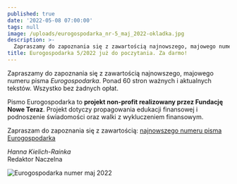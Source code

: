 ```yaml
---
published: true
date: '2022-05-08 07:00:00'
tags: null
image: /uploads/eurogospodarka_nr-5_maj_2022-okladka.jpg
description: >-
  Zapraszamy do zapoznania się z zawartością najnowszego, majowego numeru pisma Eurogospodarka. Ponad 60 stron ważnych i aktualnych tekstów. Do poczytania... bez opłat. 
title: Eurogospodarka 5/2022 już do poczytania. Za darmo!
---
```


Zapraszamy do zapoznania się z zawartością najnowszego, majowego numeru pisma *Eurogospodarka*. Ponad 60 stron ważnych i aktualnych tekstów. Wszystko bez żadnych opłat. 

Pismo Eurogospodarka to **projekt non-profit realizowany przez Fundację Nowe Teraz**. Projekt dotyczy propagowania edukacji finansowej i podnoszenie świadomości oraz walki z wykluczeniem finansowym.

Zapraszam do zapoznania się z zawartością: [najnowszego numeru pisma Eurogospodarka](https://eurogospodarka.eu/eurogospodarka-maj-2022/)

*Hanna Kielich-Rainka*   
Redaktor Naczelna

![Eurogospodarka numer maj 2022](/uploads/eurogospodarka_nr-5_maj_2022-spis-tresci.jpg)

